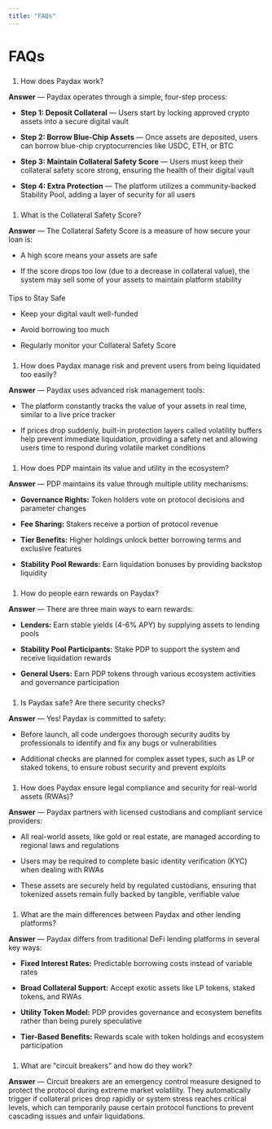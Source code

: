 ```yaml
---
title: "FAQs"
---
```


FAQs
====

1.  ### 
    
    [](#how-does-paydax-work)
    
    How does Paydax work?
    

**Answer** — Paydax operates through a simple, four-step process:

*   **Step 1: Deposit Collateral** — Users start by locking approved crypto assets into a secure digital vault
    
*   **Step 2: Borrow Blue-Chip Assets** — Once assets are deposited, users can borrow blue-chip cryptocurrencies like USDC, ETH, or BTC
    
*   **Step 3: Maintain Collateral Safety Score** — Users must keep their collateral safety score strong, ensuring the health of their digital vault
    
*   **Step 4: Extra Protection** — The platform utilizes a community-backed Stability Pool, adding a layer of security for all users
    

1.  ### 
    
    [](#what-is-the-collateral-safety-score)
    
    What is the Collateral Safety Score?
    

**Answer** — The Collateral Safety Score is a measure of how secure your loan is:

*   A high score means your assets are safe
    
*   If the score drops too low (due to a decrease in collateral value), the system may sell some of your assets to maintain platform stability
    

#### 

[](#tips-to-stay-safe)

Tips to Stay Safe

*   Keep your digital vault well-funded
    
*   Avoid borrowing too much
    
*   Regularly monitor your Collateral Safety Score
    

1.  ### 
    
    [](#how-does-paydax-manage-risk-and-prevent-users-from-being-liquidated-too-easily)
    
    How does Paydax manage risk and prevent users from being liquidated too easily?
    

**Answer** — Paydax uses advanced risk management tools:

*   The platform constantly tracks the value of your assets in real time, similar to a live price tracker
    
*   If prices drop suddenly, built-in protection layers called volatility buffers help prevent immediate liquidation, providing a safety net and allowing users time to respond during volatile market conditions
    

1.  ### 
    
    [](#how-does-pdprotocol-maintain-its-value-and-utility-in-the-ecosystem)
    
    How does PDP maintain its value and utility in the ecosystem?
    

**Answer** — PDP maintains its value through multiple utility mechanisms:

*   **Governance Rights:** Token holders vote on protocol decisions and parameter changes
    
*   **Fee Sharing:** Stakers receive a portion of protocol revenue
    
*   **Tier Benefits:** Higher holdings unlock better borrowing terms and exclusive features
    
*   **Stability Pool Rewards:** Earn liquidation bonuses by providing backstop liquidity
    

1.  ### 
    
    [](#how-do-people-earn-rewards-on-paydax)
    
    How do people earn rewards on Paydax?
    

**Answer** — There are three main ways to earn rewards:

*   **Lenders:** Earn stable yields (4-6% APY) by supplying assets to lending pools
    
*   **Stability Pool Participants:** Stake PDP to support the system and receive liquidation rewards
    
*   **General Users:** Earn PDP tokens through various ecosystem activities and governance participation
    

1.  ### 
    
    [](#is-paydax-safe-are-there-security-checks)
    
    Is Paydax safe? Are there security checks?
    

**Answer** — Yes! Paydax is committed to safety:

*   Before launch, all code undergoes thorough security audits by professionals to identify and fix any bugs or vulnerabilities
    
*   Additional checks are planned for complex asset types, such as LP or staked tokens, to ensure robust security and prevent exploits
    

1.  ### 
    
    [](#how-does-paydax-ensure-legal-compliance-and-security-for-real-world-assets-rwas)
    
    How does Paydax ensure legal compliance and security for real-world assets (RWAs)?
    

**Answer** — Paydax partners with licensed custodians and compliant service providers:

*   All real-world assets, like gold or real estate, are managed according to regional laws and regulations
    
*   Users may be required to complete basic identity verification (KYC) when dealing with RWAs
    
*   These assets are securely held by regulated custodians, ensuring that tokenized assets remain fully backed by tangible, verifiable value
    

1.  ### 
    
    [](#what-are-the-main-differences-between-paydax-and-other-lending-platforms)
    
    What are the main differences between Paydax and other lending platforms?
    

**Answer** — Paydax differs from traditional DeFi lending platforms in several key ways:

*   **Fixed Interest Rates:** Predictable borrowing costs instead of variable rates
    
*   **Broad Collateral Support:** Accept exotic assets like LP tokens, staked tokens, and RWAs
    
*   **Utility Token Model:** PDP provides governance and ecosystem benefits rather than being purely speculative
    
*   **Tier-Based Benefits:** Rewards scale with token holdings and ecosystem participation
    

1.  ### 
    
    [](#what-are-circuit-breakers-and-how-do-they-work)
    
    What are "circuit breakers" and how do they work?
    

**Answer** — Circuit breakers are an emergency control measure designed to protect the protocol during extreme market volatility. They automatically trigger if collateral prices drop rapidly or system stress reaches critical levels, which can temporarily pause certain protocol functions to prevent cascading issues and unfair liquidations.
